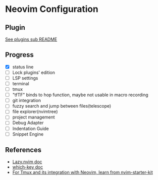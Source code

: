 # Neovim Configuration

## Plugin

[See plugins sub README](./lua/plugins/README.md)

## Progress

- [X] status line
- [ ] Lock plugins' edition
- [ ] LSP settings
- [ ] terminal
- [ ] tmux
- [ ] "tfTF" binds to hop function, maybe not usable in macro recording
- [ ] git integration
- [ ] fuzzy search and jump between files(telescope)
- [ ] file explorer(nvimtree)
- [ ] project management
- [ ] Debug Adapter
- [ ] Indentation Guide
- [ ] Snippet Engine

## References

- [Lazy.nvim doc](https://github.com/folke/lazy.nvim)
- [which-key doc](https://github.com/folke/which-key.nvim)
- [For Tmux and its integration with Neovim, learn from nvim-starter-kit](https://github.com/bcampolo/nvim-starter-kit/)
